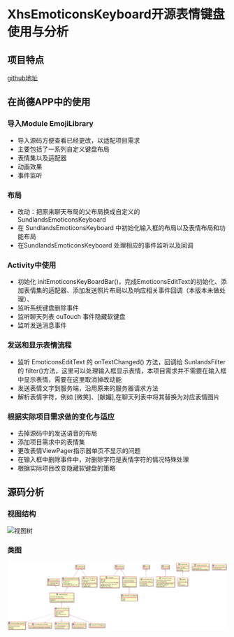 # XhsEmoticonsKeyboard开源表情键盘使用与分析

## 项目特点
[github地址][1]

## 在尚德APP中的使用

### 导入Module EmojiLibrary

- 导入源码方便查看已经更改，以适配项目需求
- 主要包括了一系列自定义键盘布局
- 表情集以及适配器
- 动画效果
- 事件监听

### 布局

- 改动：把原来聊天布局的父布局换成自定义的 SundlandsEmoticonsKeyboard
- 在 SundlandsEmoticonsKeyboard 中初始化输入框的布局以及表情布局和功能布局
- 在SundlandsEmoticonsKeyboard 处理相应的事件监听以及回调

### Activity中使用

- 初始化 initEmoticonsKeyBoardBar()，完成EmoticonsEditText的初始化、添加表情集的适配器、添加发送照片布局以及响应相关事件回调（本版本未做处理）、
- 监听系统键盘删除事件
- 监听聊天列表 ouTouch 事件隐藏软键盘
- 监听发送消息事件

### 发送和显示表情流程

- 监听 EmoticonsEditText 的 onTextChanged() 方法，回调给 SunlandsFilter 的 filter()方法，这里可以处理输入框显示表情，本项目需求并不需要在输入框中显示表情，需要在这里取消掉改动能
- 发送表情文字到服务端，沿用原来的服务器请求方法
- 解析表情字符，例如 [微笑]、[献媚],在聊天列表中将其替换为对应表情图片

### 根据实际项目需求做的变化与适应

- 去掉源码中的发送语音的布局
- 添加项目需求中的表情集
- 更改表情ViewPager指示器单页不显示的问题
- 在输入框中删除事件中，对删除字符是表情字符的情况特殊处理
- 根据实际项目改变隐藏软键盘的策略

## 源码分析

### 视图结构

![视图树][2]

### 类图

![类图结构][3]


  [1]: https://github.com/w446108264/XhsEmoticonsKeyboard
  [2]: https://raw.githubusercontent.com/w446108264/XhsEmoticonsKeyboard/master/output/treeview.png
  [3]: https://raw.githubusercontent.com/nvgtor/res/master/XhsEmoticonsKeyBoard.png